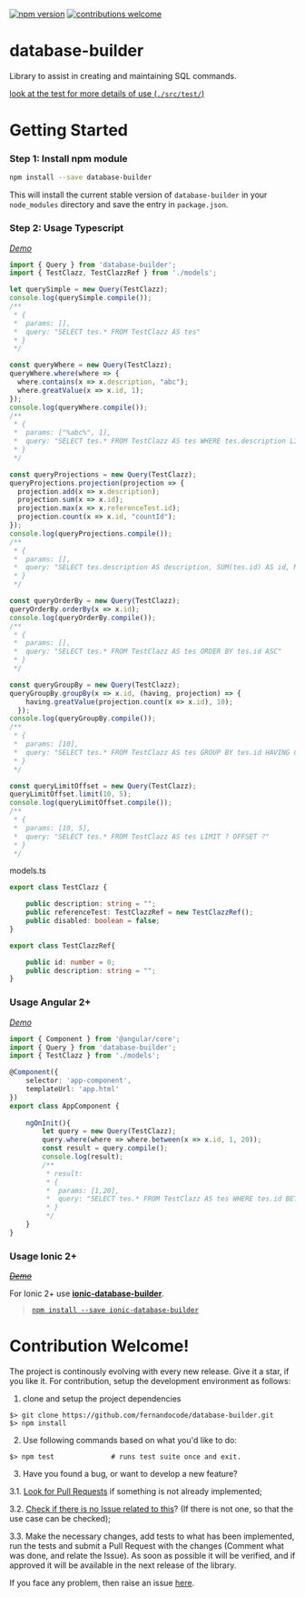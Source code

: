 [![npm version](https://badge.fury.io/js/database-builder.svg/?a=1)](https://www.npmjs.com/package/database-builder)
[![contributions welcome](https://img.shields.io/badge/contributions-welcome-brightgreen.svg?style=flat)](https://github.com/fernandocode/database-builder/issues)

# database-builder
Library to assist in creating and maintaining SQL commands.

[look at the test for more details of use (`./src/test/`)](https://github.com/fernandocode/database-builder/tree/master/src/test)

# Getting Started

### Step 1: Install npm module

```bash
npm install --save database-builder 
```
This will install the current stable version of `database-builder` in your `node_modules` directory and save the entry in `package.json`.

### Step 2: Usage Typescript

[*Demo*](https://stackblitz.com/edit/typescript-cfzt6q)

```ts
import { Query } from 'database-builder';
import { TestClazz, TestClazzRef } from './models';

let querySimple = new Query(TestClazz);
console.log(querySimple.compile());
/**
 * {
 *  params: [],
 *  query: "SELECT tes.* FROM TestClazz AS tes"
 * }
 */

const queryWhere = new Query(TestClazz);
queryWhere.where(where => {
  where.contains(x => x.description, "abc");
  where.greatValue(x => x.id, 1);
});
console.log(queryWhere.compile());
/**
 * {
 *  params: ["%abc%", 1],
 *  query: "SELECT tes.* FROM TestClazz AS tes WHERE tes.description LIKE ? AND tes.id > ?"
 * }
 */

const queryProjections = new Query(TestClazz);
queryProjections.projection(projection => {
  projection.add(x => x.description);
  projection.sum(x => x.id);
  projection.max(x => x.referenceTest.id);
  projection.count(x => x.id, "countId");
});
console.log(queryProjections.compile());
/**
 * {
 *  params: [],
 *  query: "SELECT tes.description AS description, SUM(tes.id) AS id, MAX(tes.referenceTest_id) AS referenceTest_id, COUNT(tes.id) AS countId FROM TestClazz AS tes"
 * }
 */

const queryOrderBy = new Query(TestClazz);
queryOrderBy.orderBy(x => x.id);
console.log(queryOrderBy.compile());
/**
 * {
 *  params: [],
 *  query: "SELECT tes.* FROM TestClazz AS tes ORDER BY tes.id ASC"
 * }
 */

const queryGroupBy = new Query(TestClazz);
queryGroupBy.groupBy(x => x.id, (having, projection) => {
    having.greatValue(projection.count(x => x.id), 10);
  });
console.log(queryGroupBy.compile());
/**
 * {
 *  params: [10],
 *  query: "SELECT tes.* FROM TestClazz AS tes GROUP BY tes.id HAVING COUNT(tes.id) > ?"
 * }
 */

const queryLimitOffset = new Query(TestClazz);
queryLimitOffset.limit(10, 5);
console.log(queryLimitOffset.compile());
/**
 * {
 *  params: [10, 5],
 *  query: "SELECT tes.* FROM TestClazz AS tes LIMIT ? OFFSET ?"
 * }
 */
```

models.ts

```ts
export class TestClazz {

    public description: string = "";
    public referenceTest: TestClazzRef = new TestClazzRef();
    public disabled: boolean = false;
}

export class TestClazzRef{

    public id: number = 0;
    public description: string = "";
}
```

### Usage Angular 2+

[*Demo*](https://stackblitz.com/edit/angular-vxnvua)

```ts
import { Component } from '@angular/core';
import { Query } from 'database-builder';
import { TestClazz } from './models';

@Component({
    selector: 'app-component',
    templateUrl: 'app.html'
})
export class AppComponent {
    
    ngOnInit(){
        let query = new Query(TestClazz);
        query.where(where => where.between(x => x.id, 1, 20));
        const result = query.compile();
        console.log(result);
        /**
         * result:
         * {
         *  params: [1,20],
         *  query: "SELECT tes.* FROM TestClazz AS tes WHERE tes.id BETWEEN ? AND ?"
         * }
         */
    }
}
```

### Usage Ionic 2+

[<del>*Demo*</del>](https://stackblitz.com/edit/ionic-6sdjng)

For Ionic 2+ use [**ionic-database-builder**](https://github.com/fernandocode/ionic-database-builder).

>[`npm install --save ionic-database-builder`](https://www.npmjs.com/package/ionic-database-builder)


# Contribution Welcome!

The project is continously evolving with every new release. Give it a star, if you like it. For contribution, setup the development environment as follows:

1. clone and setup the project dependencies
```shell
$> git clone https://github.com/fernandocode/database-builder.git
$> npm install
```

2. Use following commands based on what you'd like to do:

```shell
$> npm test              # runs test suite once and exit.
```

3. Have you found a bug, or want to develop a new feature?

  3.1. [Look for Pull Requests](https://github.com/fernandocode/database-builder/pulls) if something is not already implemented;

  3.2. [Check if there is no Issue related to this](https://github.com/fernandocode/database-builder/issues)? (If there is not one, so that the use case can be checked);

  3.3. Make the necessary changes, add tests to what has been implemented, run the tests and submit a Pull Request with the changes (Comment what was done, and relate the Issue). As soon as possible it will be verified, and if approved it will be available in the next release of the library.

If you face any problem, then raise an issue [here](https://github.com/fernandocode/database-builder/issues).
